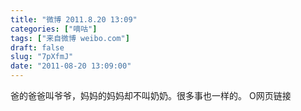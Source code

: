 ```yaml
---
title: "微博 2011.8.20 13:09"
categories: ["嘀咕"]
tags: ["来自微博 weibo.com"]
draft: false
slug: "7pXfmJ"
date: "2011-08-20 13:09:00"
---
```


<p>爸的爸爸叫爷爷，妈妈的妈妈却不叫奶奶。很多事也一样的。 O网页链接 ​​​​</p>
